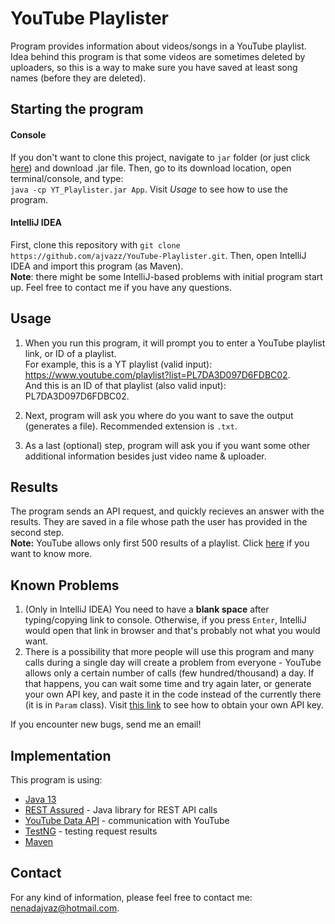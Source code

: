 # YouTube Playlister
Program provides information about videos/songs in a YouTube playlist. Idea behind this program is that some videos are sometimes deleted by uploaders, so this is a way to make sure you have saved at least song names (before they are deleted).

## Starting the program

#### Console
If you don't want to clone this project, navigate to `jar` folder (or just  click [here](https://github.com/ajvazz/YouTube-Playlister/blob/master/YT_Playlister/jar/YT_Playlister.jar)) and download .jar file. Then, go to its download location, open terminal/console, and type:  
`java -cp YT_Playlister.jar App`. Visit _Usage_ to see how to use the program.

#### IntelliJ IDEA
First, clone this repository with `git clone https://github.com/ajvazz/YouTube-Playlister.git`. Then, open IntelliJ IDEA and import this program (as Maven).  
**Note**: there might be some IntelliJ-based problems with initial program start up. Feel free to contact me if you have any questions.

## Usage

1. When you run this program, it will prompt you to enter a YouTube playlist link, or ID of a playlist.  
For example, this is a YT playlist (valid  input): https://www.youtube.com/playlist?list=PL7DA3D097D6FDBC02.  
And this is an ID of that playlist (also valid input): PL7DA3D097D6FDBC02.

2. Next, program will ask you where do you want to save the output (generates a file). Recommended extension is `.txt`.

3. As a last (optional) step, program will ask you if you want some other additional information besides just video name & uploader.

## Results
The program sends an API request, and quickly recieves an answer with the results. They are saved in a file whose path the user has provided in the second step.  
**Note:** YouTube allows only first 500 results of a playlist. Click [here](https://stackoverflow.com/questions/25918405/youtube-api-v3-page-tokens/25928207#25928207) if you want to know more.

## Known Problems
1. (Only in IntelliJ IDEA) You need to have a **blank space** after typing/copying link to console. Otherwise, if you press `Enter`, IntelliJ would open that link in browser and that's probably not what you would want.  
2. There is a possibility that more people will use this program and many calls during a single day will create a problem from everyone - YouTube allows only a certain number of calls (few hundred/thousand) a day. If that happens, you can wait some time and try again later, or generate your own API key, and paste it in the code instead of the currently there (it is in `Param` class). Visit [this link](https://developers.google.com/youtube/registering_an_application) to see how to obtain your own API key.

If you encounter new bugs, send me an email!


## Implementation
This program is using:  
* [Java 13](https://www.oracle.com/java/)
* [REST Assured](http://rest-assured.io/) - Java library for REST API calls
* [YouTube Data API](https://developers.google.com/youtube/v3) - communication with YouTube
* [TestNG](https://testng.org/doc/) - testing request results
* [Maven](https://maven.apache.org/)

## Contact
For any kind of information, please feel free to contact me: nenadajvaz@hotmail.com.
